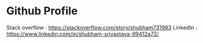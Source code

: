 # Github Profile

 Stack overflow : https://stackoverflow.com/story/shubham731993
 LinkedIn : https://www.linkedin.com/in/shubham-srivastava-99412a73/
